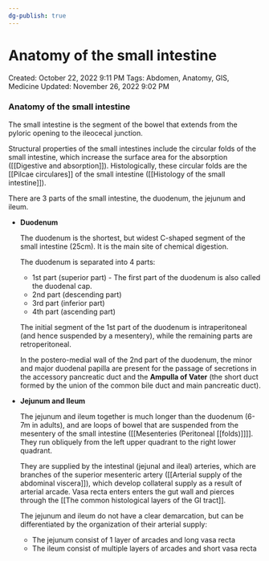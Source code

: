 ```yaml
---
dg-publish: true
---
```


# Anatomy of the small intestine

Created: October 22, 2022 9:11 PM
Tags: Abdomen, Anatomy, GIS, Medicine
Updated: November 26, 2022 9:02 PM

### Anatomy of the small intestine

The small intestine is the segment of the bowel that extends from the pyloric opening to the ileocecal junction.

Structural properties of the small intestines include the circular folds of the small intestine, which increase the surface area for the absorption ([[Digestive and absorption]]). Histologically, these circular folds are the [[Pilcae circulares]] of the small intestine ([[Histology of the small intestine]]).

There are 3 parts of the small intestine, the duodenum, the jejunum and ileum.

- ****************Duodenum****************
    
    The duodenum is the shortest, but widest C-shaped segment of the small intestine (25cm). It is the main site of chemical digestion.
    
    The duodenum is separated into 4 parts:
    
    - 1st part (superior part) - The first part of the duodenum is also called the duodenal cap.
    - 2nd part (descending part)
    - 3rd part (inferior part)
    - 4th part (ascending part)
    
    The initial segment of the 1st part of the duodenum is intraperitoneal (and hence suspended by a mesentery), while the remaining parts are retroperitoneal.
    
    In the postero-medial wall of the 2nd part of the duodenum, the minor and major duodenal papilla are present for the passage of secretions in the accessory pancreatic duct and the **Ampulla of Vater** (the short duct formed by the union of the common bile duct and main pancreatic duct).
    
- **********************************Jejunum and Ileum**********************************
    
    The jejunum and ileum together is much longer than the duodenum (6-7m in adults), and are loops of bowel that are suspended from the mesentery of the small intestine ([[Mesenteries (Peritoneal [[folds)]]]]. They run obliquely from the left upper quadrant to the right lower quadrant.
    
    They are supplied by the intestinal (jejunal and ileal) arteries, which are branches of the superior mesenteric artery ([[Arterial supply of the abdominal viscera]]), which develop collateral supply as a result of arterial arcade. Vasa recta enters enters the gut wall and pierces through the [[The common histological layers of the GI tract]].
    
    The jejunum and ileum do not have a clear demarcation, but can be differentiated by the organization of their arterial supply:
    
    - The jejunum consist of 1 layer of arcades and long vasa recta
    - The ileum consist of multiple layers of arcades and short vasa recta